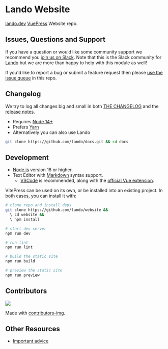 # Lando Website

[lando.dev](https://lando.dev/) [VuePress](https://vuepress.vuejs.org/) Website repo.

## Issues, Questions and Support

If you have a question or would like some community support we recommend you [join us on Slack](https://launchpass.com/devwithlando). Note that this is the Slack community for [Lando](https://lando.dev) but we are more than happy to help with this module as well!

If you'd like to report a bug or submit a feature request then please [use the issue queue](https://github.com/lando/website/issues/new/choose) in this repo.

## Changelog

We try to log all changes big and small in both [THE CHANGELOG](https://github.com/lando/website/blob/main/CHANGELOG.md) and the [release notes](https://github.com/lando/website/releases).

* Requires [Node 14+](https://nodejs.org/dist/latest-v14.x/)
* Prefers [Yarn](https://classic.yarnpkg.com/lang/en/docs/install)
* Alternatively you can also use Lando

```bash
git clone https://github.com/lando/docs.git && cd docs
```

## Development

* [Node.js](https://nodejs.org/) version 18 or higher.
* Text Editor with [Markdown](https://en.wikipedia.org/wiki/Markdown) syntax support.
  * [VSCode](https://code.visualstudio.com/) is recommended, along with the [official Vue extension](https://marketplace.visualstudio.com/items?itemName=Vue.volar).

VitePress can be used on its own, or be installed into an existing project. In both cases, you can install it with:


```sh
# clone repo and install deps
git clone https://github.com/lando/website &&
  \ cd website &&
  \ npm install

# start dev server
npm run dev

# run lint
npm run lint

# build the static site
npm run build

# preview the static site
npm run preview
```

## Contributors

<a href="https://github.com/lando/website/graphs/contributors">
  <img src="https://contrib.rocks/image?repo=lando/website" />
</a>

Made with [contributors-img](https://contrib.rocks).

## Other Resources

* [Important advice](https://www.youtube.com/watch?v=WA4iX5D9Z64)
